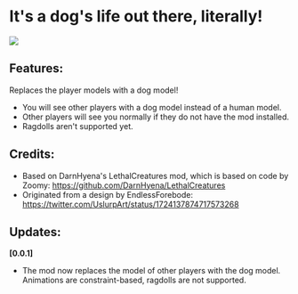 
# It's a dog's life out there, literally!

![](https://imgur.com/gA6h0Qf.png)

## Features:
Replaces the player models with a dog model!
- You will see other players with a dog model instead of a human model.
- Other players will see you normally if they do not have the mod installed.
- Ragdolls aren't supported yet.

## Credits:
- Based on DarnHyena's LethalCreatures mod, which is based on code by Zoomy: https://github.com/DarnHyena/LethalCreatures
- Originated from a design by EndlessForebode: https://twitter.com/UslurpArt/status/1724137874717573268

## Updates:
**[0.0.1]**  
- The mod now replaces the model of other players with the dog model. Animations are constraint-based, ragdolls are not supported.

